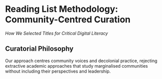# Reading List Methodology: Community-Centred Curation
*How We Selected Titles for Critical Digital Literacy*

## Curatorial Philosophy
Our approach centres community voices and decolonial practice, rejecting 
extractive academic approaches that study marginalised communities without 
including their perspectives and leadership.
